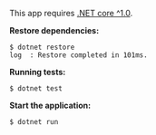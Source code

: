This app requires [.NET core ^1.0](https://www.microsoft.com/net/core).

**Restore dependencies:**

    $ dotnet restore
    log  : Restore completed in 101ms.


**Running tests:**

    $ dotnet test


**Start the application:**

    $ dotnet run
